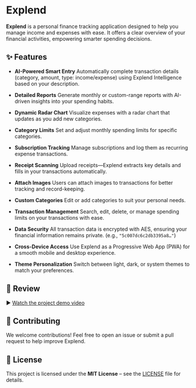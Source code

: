 # Explend

**Explend** is a personal finance tracking application designed to help you manage income and expenses with ease. It offers a clear overview of your financial activities, empowering smarter spending decisions.

## ✨ Features

- **AI-Powered Smart Entry**
  Automatically complete transaction details (category, amount, type: income/expense) using Explend Intelligence based on your description.

- **Detailed Reports**
  Generate monthly or custom-range reports with AI-driven insights into your spending habits.

- **Dynamic Radar Chart**
  Visualize expenses with a radar chart that updates as you add new categories.

- **Category Limits**
  Set and adjust monthly spending limits for specific categories.

- **Subscription Tracking**
  Manage subscriptions and log them as recurring expense transactions.

- **Receipt Scanning**
  Upload receipts—Explend extracts key details and fills in your transactions automatically.

- **Attach Images**
  Users can attach images to transactions for better tracking and record-keeping.

- **Custom Categories**
  Edit or add categories to suit your personal needs.

- **Transaction Management**
  Search, edit, delete, or manage spending limits on your transactions with ease.

- **Data Security**
  All transaction data is encrypted with AES, ensuring your financial information remains private. (e.g., `"5c007dc6c2db3395a8…"`)

- **Cross-Device Access**
  Use Explend as a Progressive Web App (PWA) for a smooth mobile and desktop experience.

- **Theme Personalization**
  Switch between light, dark, or system themes to match your preferences.

## 🎥 Review

▶ [Watch the project demo video](https://www.youtube.com/watch?v=v_tLuYTPoSI)

## 🤝 Contributing

We welcome contributions! Feel free to open an issue or submit a pull request to help improve Explend.

## 📄 License

This project is licensed under the **MIT License** – see the [LICENSE](LICENSE) file for details.
